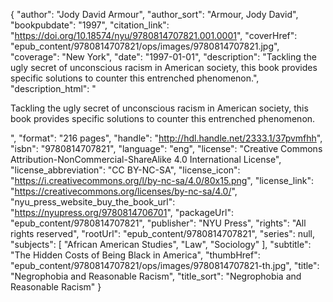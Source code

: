 {
  "author": "Jody David Armour",
  "author_sort": "Armour, Jody David",
  "bookpubdate": "1997",
  "citation_link": "https://doi.org/10.18574/nyu/9780814707821.001.0001",
  "coverHref": "epub_content/9780814707821/ops/images/9780814707821.jpg",
  "coverage": "New York",
  "date": "1997-01-01",
  "description": "Tackling the ugly secret of unconscious racism in American society, this book provides specific solutions to counter this entrenched phenomenon.",
  "description_html": "<p>Tackling the ugly secret of unconscious racism in American society, this book provides specific solutions to counter this entrenched phenomenon.</p>",
  "format": "216 pages",
  "handle": "http://hdl.handle.net/2333.1/37pvmfhh",
  "isbn": "9780814707821",
  "language": "eng",
  "license": "Creative Commons Attribution-NonCommercial-ShareAlike 4.0 International License",
  "license_abbreviation": "CC BY-NC-SA",
  "license_icon": "https://i.creativecommons.org/l/by-nc-sa/4.0/80x15.png",
  "license_link": "https://creativecommons.org/licenses/by-nc-sa/4.0/",
  "nyu_press_website_buy_the_book_url": "https://nyupress.org/9780814706701",
  "packageUrl": "epub_content/9780814707821",
  "publisher": "NYU Press",
  "rights": "All rights reserved",
  "rootUrl": "epub_content/9780814707821",
  "series": null,
  "subjects": [
    "African American Studies",
    "Law",
    "Sociology"
  ],
  "subtitle": "The Hidden Costs of Being Black in America",
  "thumbHref": "epub_content/9780814707821/ops/images/9780814707821-th.jpg",
  "title": "Negrophobia and Reasonable Racism",
  "title_sort": "Negrophobia and Reasonable Racism"
}
